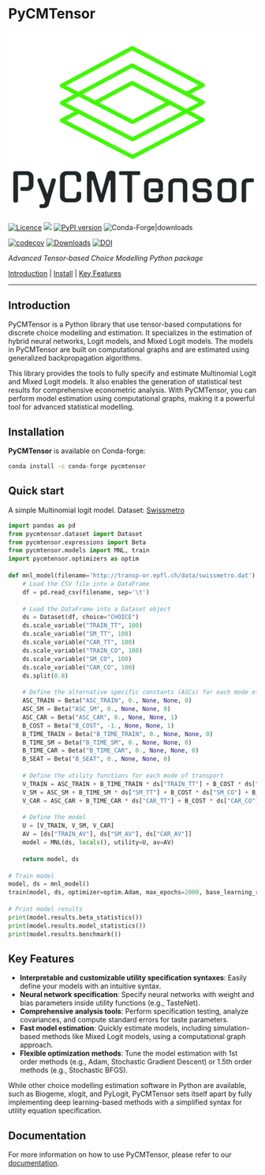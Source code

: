 # PyCMTensor

![PyCMTensor](docs/assets/img/logo.jpg)

[![Licence](https://img.shields.io/badge/Licence-MIT-blue)](about/licence.md)
![](https://img.shields.io/pypi/pyversions/pycmtensor) 
[![PyPI version](https://badge.fury.io/py/pycmtensor.svg)](https://badge.fury.io/py/pycmtensor) 
![Conda-Forge|downloads](https://img.shields.io/conda/d/conda-forge/pycmtensor)

[![codecov](https://codecov.io/gh/mwong009/pycmtensor/branch/master/graph/badge.svg?token=LFwgggDyjS)](https://codecov.io/gh/mwong009/pycmtensor) 
[![Downloads](https://static.pepy.tech/personalized-badge/pycmtensor?period=month&units=international_system&left_color=grey&right_color=orange&left_text=downloads/month)](https://pepy.tech/project/pycmtensor) 
[![DOI](https://zenodo.org/badge/460802394.svg)](https://zenodo.org/badge/latestdoi/460802394)

*Advanced Tensor-based Choice Modelling Python package*

[Introduction](#introduction) | [Install](#installation) | [Key Features](#key-features)

---

## Introduction

PyCMTensor is a Python library that use tensor-based computations for discrete choice modelling and estimation. It specializes in the estimation of hybrid neural networks, Logit models, and Mixed Logit models. The models in PyCMTensor are built on computational graphs and are estimated using generalized backpropagation algorithms.

This library provides the tools to fully specify and estimate Multinomial Logit and Mixed Logit models. It also enables the generation of statistical test results for comprehensive econometric analysis. With PyCMTensor, you can perform model estimation using computational graphs, making it a powerful tool for advanced statistical modelling.

## Installation

**PyCMTensor** is available on Conda-forge:

```bash
conda install -c conda-forge pycmtensor
```

## Quick start

A simple Multinomial logit model. Dataset: [Swissmetro](http://transp-or.epfl.ch/data/swissmetro.dat)

```python
import pandas as pd
from pycmtensor.dataset import Dataset
from pycmtensor.expressions import Beta
from pycmtensor.models import MNL, train
import pycmtensor.optimizers as optim

def mnl_model(filename='http://transp-or.epfl.ch/data/swissmetro.dat'):
	# Load the CSV file into a DataFrame
	df = pd.read_csv(filename, sep='\t')

	# Load the DataFrame into a Dataset object
	ds = Dataset(df, choice="CHOICE")
	ds.scale_variable("TRAIN_TT", 100)
	ds.scale_variable("SM_TT", 100)
	ds.scale_variable("CAR_TT", 100)
	ds.scale_variable("TRAIN_CO", 100)
	ds.scale_variable("SM_CO", 100)
	ds.scale_variable("CAR_CO", 100)
	ds.split(0.8)

	# Define the alternative specific constants (ASCs) for each mode of transport
    ASC_TRAIN = Beta("ASC_TRAIN", 0., None, None, 0)
	ASC_SM = Beta("ASC_SM", 0., None, None, 0)
	ASC_CAR = Beta("ASC_CAR", 0., None, None, 1)
	B_COST = Beta("B_COST", -1., None, None, 1)
	B_TIME_TRAIN = Beta("B_TIME_TRAIN", 0., None, None, 0)
	B_TIME_SM = Beta("B_TIME_SM", 0., None, None, 0)
	B_TIME_CAR = Beta("B_TIME_CAR", 0., None, None, 0)
	B_SEAT = Beta("B_SEAT", 0., None, None, 0)

	# Define the utility functions for each mode of transport
	V_TRAIN = ASC_TRAIN + B_TIME_TRAIN * ds["TRAIN_TT"] + B_COST * ds["TRAIN_CO"]
	V_SM = ASC_SM + B_TIME_SM * ds["SM_TT"] + B_COST * ds["SM_CO"] + B_SEAT * ds["SM_SEATS"]
	V_CAR = ASC_CAR + B_TIME_CAR * ds["CAR_TT"] + B_COST * ds["CAR_CO"]

	# Define the model
	U = [V_TRAIN, V_SM, V_CAR]
	AV = [ds["TRAIN_AV"], ds["SM_AV"], ds["CAR_AV"]]
	model = MNL(ds, locals(), utility=U, av=AV)
	
	return model, ds

# Train model
model, ds = mnl_model()
train(model, ds, optimizer=optim.Adam, max_epochs=2000, base_learning_rate=0.1, convergence_threshold=1e-3)

# Print model results
print(model.results.beta_statistics())
print(model.results.model_statistics())
print(model.results.benchmark())
```

## Key Features

- **Interpretable and customizable utility specification syntaxes**: Easily define your models with an intuitive syntax.
- **Neural network specification**: Specify neural networks with weight and bias parameters inside utility functions (e.g., TasteNet).
- **Comprehensive analysis tools**: Perform specification testing, analyze covariances, and compute standard errors for taste parameters.
- **Fast model estimation**: Quickly estimate models, including simulation-based methods like Mixed Logit models, using a computational graph approach.
- **Flexible optimization methods**: Tune the model estimation with 1st order methods (e.g., Adam, Stochastic Gradient Descent) or 1.5th order methods (e.g., Stochastic BFGS).

While other choice modelling estimation software in Python are available, such as Biogeme, xlogit, and PyLogit, PyCMTensor sets itself apart by fully implementing deep learning-based methods with a simplified syntax for utility equation specification.

## Documentation

For more information on how to use PyCMTensor, please refer to our [documentation](link-to-documentation).